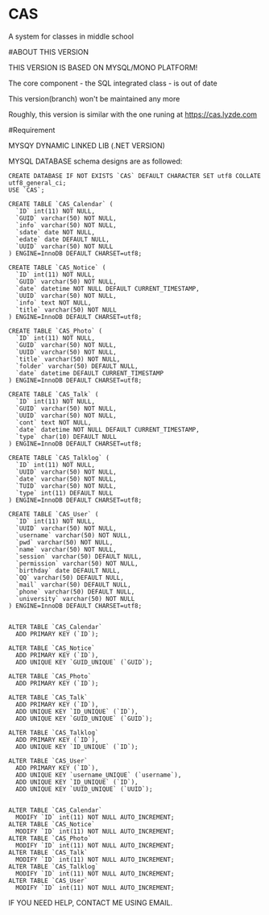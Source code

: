 # CAS
A system for classes in middle school

#ABOUT THIS VERSION

THIS VERSION IS BASED ON MYSQL/MONO PLATFORM!

The core component - the SQL integrated class - is out of date

This version(branch) won't be maintained any more

Roughly, this version is similar with the one runing at https://cas.lyzde.com

#Requirement

MYSQY DYNAMIC LINKED LIB (.NET VERSION)

MYSQL DATABASE schema designs are as followed:


	CREATE DATABASE IF NOT EXISTS `CAS` DEFAULT CHARACTER SET utf8 COLLATE utf8_general_ci;
	USE `CAS`;

	CREATE TABLE `CAS_Calendar` (
	  `ID` int(11) NOT NULL,
	  `GUID` varchar(50) NOT NULL,
	  `info` varchar(50) NOT NULL,
	  `sdate` date NOT NULL,
	  `edate` date DEFAULT NULL,
	  `UUID` varchar(50) NOT NULL
	) ENGINE=InnoDB DEFAULT CHARSET=utf8;

	CREATE TABLE `CAS_Notice` (
	  `ID` int(11) NOT NULL,
	  `GUID` varchar(50) NOT NULL,
	  `date` datetime NOT NULL DEFAULT CURRENT_TIMESTAMP,
	  `UUID` varchar(50) NOT NULL,
	  `info` text NOT NULL,
	  `title` varchar(50) NOT NULL
	) ENGINE=InnoDB DEFAULT CHARSET=utf8;

	CREATE TABLE `CAS_Photo` (
	  `ID` int(11) NOT NULL,
	  `GUID` varchar(50) NOT NULL,
	  `UUID` varchar(50) NOT NULL,
	  `title` varchar(50) NOT NULL,
	  `folder` varchar(50) DEFAULT NULL,
	  `date` datetime DEFAULT CURRENT_TIMESTAMP
	) ENGINE=InnoDB DEFAULT CHARSET=utf8;

	CREATE TABLE `CAS_Talk` (
	  `ID` int(11) NOT NULL,
	  `GUID` varchar(50) NOT NULL,
	  `UUID` varchar(50) NOT NULL,
	  `cont` text NOT NULL,
	  `date` datetime NOT NULL DEFAULT CURRENT_TIMESTAMP,
	  `type` char(10) DEFAULT NULL
	) ENGINE=InnoDB DEFAULT CHARSET=utf8;

	CREATE TABLE `CAS_Talklog` (
	  `ID` int(11) NOT NULL,
	  `UUID` varchar(50) NOT NULL,
	  `date` varchar(50) NOT NULL,
	  `TUID` varchar(50) NOT NULL,
	  `type` int(11) DEFAULT NULL
	) ENGINE=InnoDB DEFAULT CHARSET=utf8;

	CREATE TABLE `CAS_User` (
	  `ID` int(11) NOT NULL,
	  `UUID` varchar(50) NOT NULL,
	  `username` varchar(50) NOT NULL,
	  `pwd` varchar(50) NOT NULL,
	  `name` varchar(50) NOT NULL,
	  `session` varchar(50) DEFAULT NULL,
	  `permission` varchar(50) NOT NULL,
	  `birthday` date DEFAULT NULL,
	  `QQ` varchar(50) DEFAULT NULL,
	  `mail` varchar(50) DEFAULT NULL,
	  `phone` varchar(50) DEFAULT NULL,
	  `university` varchar(50) NOT NULL
	) ENGINE=InnoDB DEFAULT CHARSET=utf8;


	ALTER TABLE `CAS_Calendar`
	  ADD PRIMARY KEY (`ID`);

	ALTER TABLE `CAS_Notice`
	  ADD PRIMARY KEY (`ID`),
	  ADD UNIQUE KEY `GUID_UNIQUE` (`GUID`);

	ALTER TABLE `CAS_Photo`
	  ADD PRIMARY KEY (`ID`);

	ALTER TABLE `CAS_Talk`
	  ADD PRIMARY KEY (`ID`),
	  ADD UNIQUE KEY `ID_UNIQUE` (`ID`),
	  ADD UNIQUE KEY `GUID_UNIQUE` (`GUID`);

	ALTER TABLE `CAS_Talklog`
	  ADD PRIMARY KEY (`ID`),
	  ADD UNIQUE KEY `ID_UNIQUE` (`ID`);

	ALTER TABLE `CAS_User`
	  ADD PRIMARY KEY (`ID`),
	  ADD UNIQUE KEY `username_UNIQUE` (`username`),
	  ADD UNIQUE KEY `ID_UNIQUE` (`ID`),
	  ADD UNIQUE KEY `UUID_UNIQUE` (`UUID`);


	ALTER TABLE `CAS_Calendar`
	  MODIFY `ID` int(11) NOT NULL AUTO_INCREMENT;
	ALTER TABLE `CAS_Notice`
	  MODIFY `ID` int(11) NOT NULL AUTO_INCREMENT;
	ALTER TABLE `CAS_Photo`
	  MODIFY `ID` int(11) NOT NULL AUTO_INCREMENT;
	ALTER TABLE `CAS_Talk`
	  MODIFY `ID` int(11) NOT NULL AUTO_INCREMENT;
	ALTER TABLE `CAS_Talklog`
	  MODIFY `ID` int(11) NOT NULL AUTO_INCREMENT;
	ALTER TABLE `CAS_User`
	  MODIFY `ID` int(11) NOT NULL AUTO_INCREMENT;

IF YOU NEED HELP, CONTACT ME USING EMAIL.
